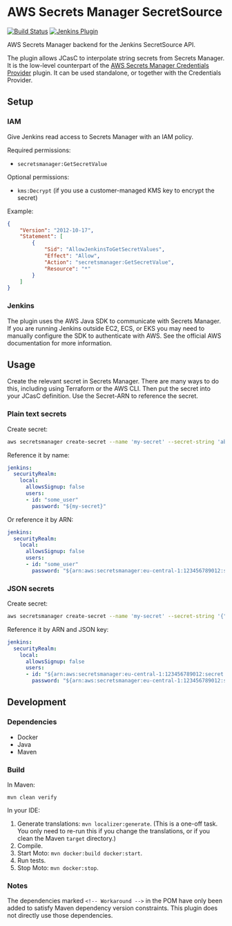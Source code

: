# AWS Secrets Manager SecretSource

[![Build Status](https://ci.jenkins.io/buildStatus/icon?job=Plugins/aws-secrets-manager-secret-source-plugin/main)](https://ci.jenkins.io/blue/organizations/jenkins/Plugins%2Faws-secrets-manager-secret-source-plugin/activity/)
[![Jenkins Plugin](https://img.shields.io/jenkins/plugin/v/aws-secrets-manager-secret-source.svg)](https://plugins.jenkins.io/aws-secrets-manager-secret-source)

AWS Secrets Manager backend for the Jenkins SecretSource API.

The plugin allows JCasC to interpolate string secrets from Secrets Manager. It is the low-level counterpart of the [AWS Secrets Manager Credentials Provider](https://github.com/jenkinsci/aws-secrets-manager-credentials-provider-plugin) plugin. It can be used standalone, or together with the Credentials Provider.

## Setup

### IAM

Give Jenkins read access to Secrets Manager with an IAM policy.

Required permissions:

- `secretsmanager:GetSecretValue`

Optional permissions:

- `kms:Decrypt` (if you use a customer-managed KMS key to encrypt the secret)

Example:

```json
{
    "Version": "2012-10-17",
    "Statement": [
        {
            "Sid": "AllowJenkinsToGetSecretValues",
            "Effect": "Allow",
            "Action": "secretsmanager:GetSecretValue",
            "Resource": "*"
        }
    ]
}
```

### Jenkins

The plugin uses the AWS Java SDK to communicate with Secrets Manager. If you are running Jenkins outside EC2, ECS, or EKS you may need to manually configure the SDK to authenticate with AWS. See the official AWS documentation for more information.

## Usage

Create the relevant secret in Secrets Manager. There are many ways to do this, including using Terraform or the AWS CLI. Then put the secret into your JCasC definition.
Use the Secret-ARN to reference the secret.

### Plain text secrets

Create secret:

```bash
aws secretsmanager create-secret --name 'my-secret' --secret-string 'abc123' --description 'Jenkins user password'
```

Reference it by name:

```yaml
jenkins:
  securityRealm:
    local:
      allowsSignup: false
      users:
      - id: "some_user"
        password: "${my-secret}"
```

Or reference it by ARN:

```yaml
jenkins:
  securityRealm:
    local:
      allowsSignup: false
      users:
      - id: "some_user"
        password: "${arn:aws:secretsmanager:eu-central-1:123456789012:secret:my-secret}"
```

### JSON secrets

Create secret:

```bash
aws secretsmanager create-secret --name 'my-secret' --secret-string '{"username": "some_user", "password": "abc123" }' --description 'Jenkins user password'
```

Reference it by ARN and JSON key:

```yaml
jenkins:
  securityRealm:
    local:
      allowsSignup: false
      users:
      - id: "${arn:aws:secretsmanager:eu-central-1:123456789012:secret:my-secret:username}"
        password: "${arn:aws:secretsmanager:eu-central-1:123456789012:secret:my-secret:password}"
```

## Development

### Dependencies

- Docker
- Java
- Maven

### Build

In Maven:

```shell script
mvn clean verify
```

In your IDE:

1. Generate translations: `mvn localizer:generate`. (This is a one-off task. You only need to re-run this if you change the translations, or if you clean the Maven `target` directory.)
2. Compile.
3. Start Moto: `mvn docker:build docker:start`.
4. Run tests.
5. Stop Moto: `mvn docker:stop`.

### Notes

The dependencies marked `<!-- Workaround -->` in the POM have only been added to satisfy Maven dependency version constraints. This plugin does not directly use those dependencies.
